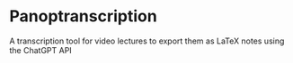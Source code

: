 # Panoptranscription
 A transcription tool for video lectures to export them as LaTeX notes using the ChatGPT API
